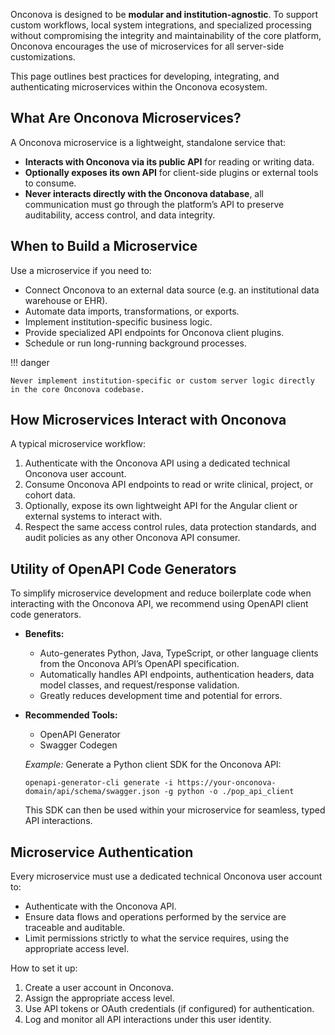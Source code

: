 Onconova is designed to be **modular and institution-agnostic**. To support custom workflows, local system integrations, and specialized processing without compromising the integrity and maintainability of the core platform, Onconova encourages the use of microservices for all server-side customizations.

This page outlines best practices for developing, integrating, and authenticating microservices within the Onconova ecosystem.

## What Are Onconova Microservices?

A Onconova microservice is a lightweight, standalone service that:

- **Interacts with Onconova via its public API** for reading or writing data.
- **Optionally exposes its own API** for client-side plugins or external tools to consume.
- **Never interacts directly with the Onconova database**, all communication must go through the platform’s API to preserve auditability, access control, and data integrity.

## When to Build a Microservice

Use a microservice if you need to:

- Connect Onconova to an external data source (e.g. an institutional data warehouse or EHR).
- Automate data imports, transformations, or exports.
- Implement institution-specific business logic.
- Provide specialized API endpoints for Onconova client plugins.
- Schedule or run long-running background processes.

!!! danger 

    Never implement institution-specific or custom server logic directly in the core Onconova codebase.

## How Microservices Interact with Onconova

A typical microservice workflow:

1. Authenticate with the Onconova API using a dedicated technical Onconova user account.
2. Consume Onconova API endpoints to read or write clinical, project, or cohort data.
3. Optionally, expose its own lightweight API for the Angular client or external systems to interact with.
4. Respect the same access control rules, data protection standards, and audit policies as any other Onconova API consumer.

## Utility of OpenAPI Code Generators

To simplify microservice development and reduce boilerplate code when interacting with the Onconova API, we recommend using OpenAPI client code generators.

+ **Benefits:**

  - Auto-generates Python, Java, TypeScript, or other language clients from the Onconova API’s OpenAPI specification.
  - Automatically handles API endpoints, authentication headers, data model classes, and request/response validation.
  - Greatly reduces development time and potential for errors.

+ **Recommended Tools:**

    - OpenAPI Generator
    - Swagger Codegen

    *Example:*
    Generate a Python client SDK for the Onconova API:

    ```
    openapi-generator-cli generate -i https://your-onconova-domain/api/schema/swagger.json -g python -o ./pop_api_client
    ```
    This SDK can then be used within your microservice for seamless, typed API interactions.

## Microservice Authentication

Every microservice must use a dedicated technical Onconova user account to:

- Authenticate with the Onconova API.
- Ensure data flows and operations performed by the service are traceable and auditable.
- Limit permissions strictly to what the service requires, using the appropriate access level.

How to set it up:

1. Create a user account in Onconova.
2. Assign the appropriate access level.
3. Use API tokens or OAuth credentials (if configured) for authentication.
4. Log and monitor all API interactions under this user identity.

